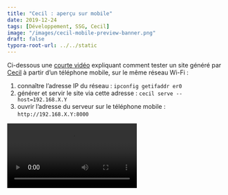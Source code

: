 ```yaml
---
title: "Cecil : aperçu sur mobile"
date: 2019-12-24
tags: [Développement, SSG, Cecil]
image: "/images/cecil-mobile-preview-banner.png"
draft: false
typora-root-url: ../../static
---
```


Ci-dessous une [courte vidéo](/videos/cecil-apercu-sur-mobile.mp4) expliquant comment tester un site généré par [Cecil](https://cecil.app) à partir d’un téléphone mobile, sur le même réseau Wi-Fi :

1. connaître l’adresse IP du réseau : `ipconfig getifaddr er0`
2. générer et servir le site via cette adresse : `cecil serve --host=192.168.X.Y`
3. ouvrir l’adresse du serveur sur le téléphone mobile : `http://192.168.X.Y:8000`
<!-- break -->
<video controls>
  <source src="/videos/cecil-apercu-sur-mobile.mp4" type="video/mp4">
</video>
